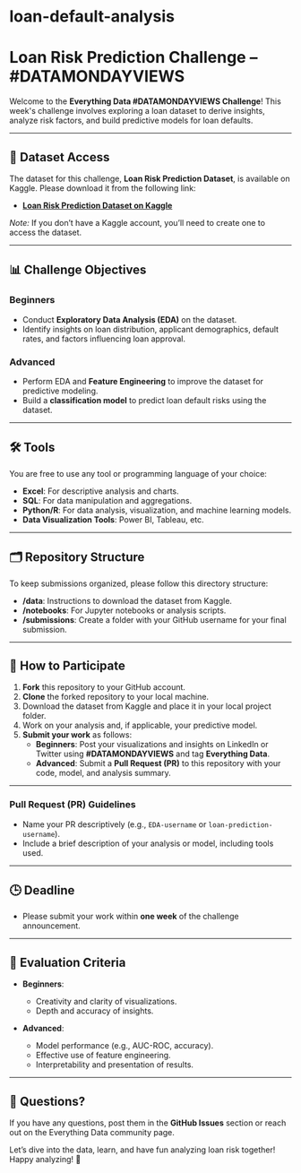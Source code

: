 # loan-default-analysis
# Loan Risk Prediction Challenge – #DATAMONDAYVIEWS

Welcome to the **Everything Data #DATAMONDAYVIEWS Challenge**! This week's challenge involves exploring a loan dataset to derive insights, analyze risk factors, and build predictive models for loan defaults.

---

## 📂 Dataset Access
The dataset for this challenge, **Loan Risk Prediction Dataset**, is available on Kaggle. Please download it from the following link:
- **[Loan Risk Prediction Dataset on Kaggle](https://www.kaggle.com/datasets/ganjerlawrence/loan-risk-prediction-dataset)**

*Note:* If you don’t have a Kaggle account, you’ll need to create one to access the dataset.

---

## 📊 Challenge Objectives

### Beginners
   - Conduct **Exploratory Data Analysis (EDA)** on the dataset.
   - Identify insights on loan distribution, applicant demographics, default rates, and factors influencing loan approval.

### Advanced
   - Perform EDA and **Feature Engineering** to improve the dataset for predictive modeling.
   - Build a **classification model** to predict loan default risks using the dataset.

---

## 🛠️ Tools
You are free to use any tool or programming language of your choice:
   - **Excel**: For descriptive analysis and charts.
   - **SQL**: For data manipulation and aggregations.
   - **Python/R**: For data analysis, visualization, and machine learning models.
   - **Data Visualization Tools**: Power BI, Tableau, etc.

---

## 🗂️ Repository Structure
To keep submissions organized, please follow this directory structure:

   - **/data**: Instructions to download the dataset from Kaggle.
   - **/notebooks**: For Jupyter notebooks or analysis scripts.
   - **/submissions**: Create a folder with your GitHub username for your final submission.

---

## 📝 How to Participate

1. **Fork** this repository to your GitHub account.
2. **Clone** the forked repository to your local machine.
3. Download the dataset from Kaggle and place it in your local project folder.
4. Work on your analysis and, if applicable, your predictive model.
5. **Submit your work** as follows:
   - **Beginners**: Post your visualizations and insights on LinkedIn or Twitter using **#DATAMONDAYVIEWS** and tag **Everything Data**.
   - **Advanced**: Submit a **Pull Request (PR)** to this repository with your code, model, and analysis summary.

---

### Pull Request (PR) Guidelines
   - Name your PR descriptively (e.g., `EDA-username` or `loan-prediction-username`).
   - Include a brief description of your analysis or model, including tools used.

---

## 🕒 Deadline
   - Please submit your work within **one week** of the challenge announcement.

---

## 🔎 Evaluation Criteria

- **Beginners**:
  - Creativity and clarity of visualizations.
  - Depth and accuracy of insights.

- **Advanced**:
  - Model performance (e.g., AUC-ROC, accuracy).
  - Effective use of feature engineering.
  - Interpretability and presentation of results.

---

## 📧 Questions?
If you have any questions, post them in the **GitHub Issues** section or reach out on the Everything Data community page.

Let’s dive into the data, learn, and have fun analyzing loan risk together! Happy analyzing! 🚀
